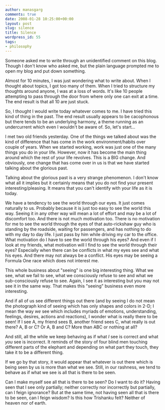 ```yaml
---
author: manasgarg
comments: true
date: 2008-01-28 10:25:00+00:00
layout: post
slug: silence
title: Silence
wordpress_id: 55
tags:
- philosophy
---
```


Someone asked me to write through an unidentified comment on this blog. Though I don't know who asked me, but the plain language prompted me to open my blog and put down something.

Almost for 10 minutes, I was just wondering what to write about. When I thought about topics, I got too many of them. When I tried to structure my thoughts around anyone, I was at a loss of words. It's like 10 people attempting to pass through the door from where only one can exit at a time. The end result is that all 10 are just stuck.

So, I thought I would write today whatever comes to me. I have tried this kind of thing in the past. The end result usually appears to be cacophonous but there tends to be an underlying harmony, a theme running as an undercurrent which even I wouldn't be aware of. So, let's start...

I met two old friends yesterday. One of the things we talked about was the kind of difference that has come in the work environment/habits over couple of years. When we started working, work was just one of the many things you do in your life. However, now it has become the main thing around which the rest of your life revolves. This is a BIG change. And obviously, one change that has come over in us is that we have started talking about the glorious past.

Talking about the glorious past is a very strange phenomenon. I don't know what all it implies but it certainly means that you do not find your present interesting/pleasing. It means that you can't identify with your life as it is today.

We have a tendency to see the world through our eyes. It just comes naturally to us. Probably because it is just too easy to see the world this way. Seeing it in any other way will mean a lot of effort and may be a lot of discomfort too. And there is not much motivation too. There is no motivation for me to see the world through the eyes of that auto-rickshaw guy who is standing by the roadside, waiting for passengers, and has nothing to do with my day to day life. I just pass by him while driving my car to the office. What motivation do I have to see the world through his eyes? And even if I look at my friends, what motivation will I find to see the world through their eyes? Especially when there can be conflicts in what my eyes see and what his eyes. And there may not always be a conflict. His eyes may be seeing a Formula One race which does not interest me.

This whole business about "seeing" is one big interesting thing. What we see, what we fail to see, what we consciously refuse to see and what we sub-consciously refuse to see. Again, I see it as interesting but you may not see it in the same way. That makes this "seeing" business even more interesting.

And if all of us see different things out there (and by seeing I do not mean the photograph kind of seeing which has only shapes and colors in 2-D; I mean the way *we* see which includes myriads of emotions, understanding, feelings, desires, actions and reactions), I wonder what is really there to be seen! If I see A, my friend sees B, another friend sees C, what really is out there? A, B or C? Or A, B and C? More than ABC or nothing at all?

And still, all the while we keep behaving as if what *I* see is correct and what *you* see is incorrect. It reminds of the story of four blind men touching different parts of the elephant and depending on what part they touch, they take it to be a different thing.

If we go by that story, it would appear that whatever is out there which is being seen by us is more than what we see. Still, in our rashness, we tend to behave as if what we see is all that is there to be seen.

Can I make myself see all that is there to be seen? Do I want to do it? Having seen that I see only partially; neither correctly nor incorrectly but partially, can I feign ignorance? But at the same time, not having seen all that is there to be seen, can I feign wisdom? Is this how Trishanku felt? Neither of heaven nor of earth.

